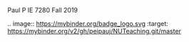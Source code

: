 Paul P IE 7280 Fall 2019

.. image:: https://mybinder.org/badge_logo.svg
 :target: https://mybinder.org/v2/gh/peipauj/NUTeaching.git/master
